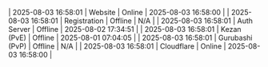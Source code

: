 | 2025-08-03 16:58:01 | Website | Online | 2025-08-03 16:58:00 |
| 2025-08-03 16:58:01 | Registration | Offline | N/A |
| 2025-08-03 16:58:01 | Auth Server | Offline | 2025-08-02 17:34:51 |
| 2025-08-03 16:58:01 | Kezan (PvE) | Offline | 2025-08-01 07:04:05 |
| 2025-08-03 16:58:01 | Gurubashi (PvP) | Offline | N/A |
| 2025-08-03 16:58:01 | Cloudflare | Online | 2025-08-03 16:58:00 |
